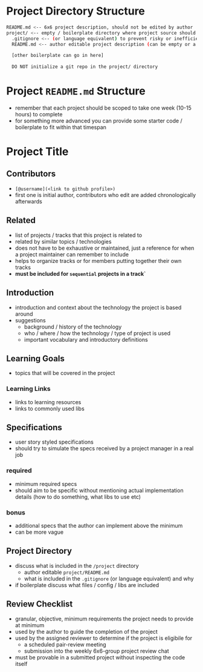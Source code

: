 # Project Directory Structure

```sh
README.md <-- 6x6 project description, should not be edited by author
project/ <-- empty / boilerplate directory where project source should go
  .gitignore <-- (or language equivalent) to prevent risky or inefficient commits
  README.md <-- author editable project description (can be empty or a template specific to the project)
  
  [other boilerplate can go in here]
  
  DO NOT initialize a git repo in the project/ directory
```

# Project `README.md` Structure
- remember that each project should be scoped to take one week (10-15 hours) to complete
- for something more advanced you can provide some starter code / boilerplate to fit within that timespan

# Project Title

## Contributors
- `[@username](<link to github profile>)`
- first one is initial author, contributors who edit are added chronologically afterwards

## Related
- list of projects / tracks that this project is related to
- related by similar topics / technologies
- does not have to be exhaustive or maintained, just a reference for when a project maintainer can remember to include
- helps to organize tracks or for members putting together their own tracks
- **must be included for `sequential` projects in a track`**

## Introduction
- introduction and context about the technology the project is based around
- suggestions
    - background / history of the technology
    - who / where / how the technology / type of project is used
    - important vocabulary and introductory definitions

## Learning Goals
- topics that will be covered in the project

### Learning Links
- links to learning resources
- links to commonly used libs 

## Specifications
- user story styled specifications
- should try to simulate the specs received by a project manager in a real job

### required
- minimum required specs
- should aim to be specific without mentioning actual implementation details (how to do something, what libs to use etc)

### bonus
- additional specs that the author can implement above the minimum
- can be more vague 

## Project Directory
- discuss what is included in the `/project` directory
    - author editable `project/README.md`
    - what is included in the `.gitignore` (or language equivalent) and why 
- if boilerplate discuss what files / config / libs are included

## Review Checklist
- granular, objective, minimum requirements the project needs to provide at minimum
- used by the author to guide the completion of the project
- used by the assigned reviewer to determine if the project is eligibile for
    - a scheduled pair-review meeting
    - submission into the weekly 6x6-group project review chat
- must be provable in a submitted project without inspecting the code itself
